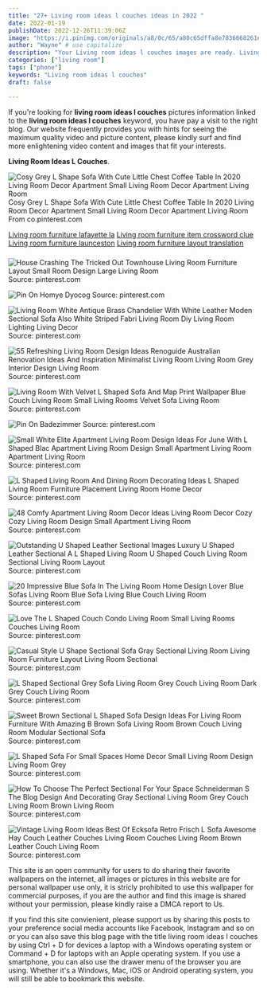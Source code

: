 ```yaml
---
title: "27+ Living room ideas l couches ideas in 2022 "
date: 2022-01-19
publishDate: 2022-12-26T11:39:06Z
image: "https://i.pinimg.com/originals/a8/0c/65/a80c65dffa8e7836668261e00f5eda1e.jpg"
author: "Wayne" # use capitalize
description: "Your Living room ideas l couches images are ready. Living room ideas l couches are a topic that is being searched for and liked by netizens now. You can Find and Download the Living room ideas l couches files here. Download all royalty-free images."
categories: ["living room"]
tags: ["phone"]
keywords: "Living room ideas l couches"
draft: false

---
```


If you're looking for **living room ideas l couches** pictures information linked to the **living room ideas l couches** keyword, you have pay a visit to the right  blog.  Our website frequently  provides you with  hints  for seeing  the maximum  quality video and picture  content, please kindly surf and find more enlightening video content and images  that fit your interests.

**Living Room Ideas L Couches**. 

![Cosy Grey L Shape Sofa With Cute Little Chest Coffee Table In 2020 Living Room Decor Apartment Small Living Room Decor Apartment Living Room](https://i.pinimg.com/564x/e9/e0/09/e9e009cae8f51fc93cda4f68c59c5b91.jpg "Cosy Grey L Shape Sofa With Cute Little Chest Coffee Table In 2020 Living Room Decor Apartment Small Living Room Decor Apartment Living Room")
Cosy Grey L Shape Sofa With Cute Little Chest Coffee Table In 2020 Living Room Decor Apartment Small Living Room Decor Apartment Living Room From co.pinterest.com

[Living room furniture lafayette la](/living-room-furniture-lafayette-la/)
[Living room furniture item crossword clue](/living-room-furniture-item-crossword-clue/)
[Living room furniture launceston](/living-room-furniture-launceston/)
[Living room furniture layout translation](/living-room-furniture-layout-translation/)



### 

 


![House Crashing The Tricked Out Townhouse Living Room Furniture Layout Small Room Design Large Living Room](https://i.pinimg.com/originals/34/59/db/3459db79953d119c80aad837c878c0fc.jpg "House Crashing The Tricked Out Townhouse Living Room Furniture Layout Small Room Design Large Living Room")
Source: pinterest.com

 

![Pin On Homye Dyocog](https://i.pinimg.com/originals/55/cf/3c/55cf3c847bdf53eec2155734776e201f.jpg "Pin On Homye Dyocog")
Source: pinterest.com

 

![Living Room White Antique Brass Chandelier With White Leather Moden Sectional Sofa Also White Striped Fabri Living Room Diy Living Room Lighting Living Decor](https://i.pinimg.com/originals/e6/79/8e/e6798e92d3c768f8801acca62b30a778.jpg "Living Room White Antique Brass Chandelier With White Leather Moden Sectional Sofa Also White Striped Fabri Living Room Diy Living Room Lighting Living Decor")
Source: pinterest.com

 

![55 Refreshing Living Room Design Ideas Renoguide Australian Renovation Ideas And Inspiration Minimalist Living Room Living Room Grey Interior Design Living Room](https://i.pinimg.com/originals/67/94/5c/67945c2901e05b1d0edd279755efca6f.jpg "55 Refreshing Living Room Design Ideas Renoguide Australian Renovation Ideas And Inspiration Minimalist Living Room Living Room Grey Interior Design Living Room")
Source: pinterest.com

 

![Living Room With Velvet L Shaped Sofa And Map Print Wallpaper Blue Couch Living Room Small Living Rooms Velvet Sofa Living Room](https://i.pinimg.com/originals/b3/63/56/b363562a06c49626065727515cde052e.jpg "Living Room With Velvet L Shaped Sofa And Map Print Wallpaper Blue Couch Living Room Small Living Rooms Velvet Sofa Living Room")
Source: pinterest.com

 

![Pin On Badezimmer](https://i.pinimg.com/originals/ab/64/2d/ab642d96eee26541cd78ff1283fb914d.jpg "Pin On Badezimmer")
Source: pinterest.com

 

![Small White Elite Apartment Living Room Design Ideas For June With L Shaped Blac Apartment Living Room Design Small Apartment Living Room Apartment Living Room](https://i.pinimg.com/originals/fc/dc/cf/fcdccf202f44e68af43e1744d06ddbc8.jpg "Small White Elite Apartment Living Room Design Ideas For June With L Shaped Blac Apartment Living Room Design Small Apartment Living Room Apartment Living Room")
Source: pinterest.com

 

![L Shaped Living Room And Dining Room Decorating Ideas L Shaped Living Room Furniture Placement Living Room Home Decor](https://i.pinimg.com/originals/58/4b/d8/584bd8bd8480c309f0f7d7d7154fdfb3.jpg "L Shaped Living Room And Dining Room Decorating Ideas L Shaped Living Room Furniture Placement Living Room Home Decor")
Source: pinterest.com

 

![48 Comfy Apartment Living Room Decor Ideas Living Room Decor Cozy Cozy Living Room Design Small Apartment Living Room](https://i.pinimg.com/736x/06/a5/dd/06a5ddcdaf22288293a5ffd8b27e303c.jpg "48 Comfy Apartment Living Room Decor Ideas Living Room Decor Cozy Cozy Living Room Design Small Apartment Living Room")
Source: pinterest.com

 

![Outstanding U Shaped Leather Sectional Images Luxury U Shaped Leather Sectional A L Shaped Living Room U Shaped Couch Living Room Sectional Living Room Layout](https://i.pinimg.com/originals/d6/f1/8b/d6f18bdf2cd055094dffb26a522a4538.jpg "Outstanding U Shaped Leather Sectional Images Luxury U Shaped Leather Sectional A L Shaped Living Room U Shaped Couch Living Room Sectional Living Room Layout")
Source: pinterest.com

 

![20 Impressive Blue Sofa In The Living Room Home Design Lover Blue Sofas Living Room Blue Sofa Living Blue Couch Living Room](https://i.pinimg.com/736x/8d/fe/aa/8dfeaab1c8567c4a3e7e3f70c1fdb463--transitional-living-rooms-contemporary-living-rooms.jpg "20 Impressive Blue Sofa In The Living Room Home Design Lover Blue Sofas Living Room Blue Sofa Living Blue Couch Living Room")
Source: pinterest.com

 

![Love The L Shaped Couch Condo Living Room Small Living Rooms Couches Living Room](https://i.pinimg.com/564x/e9/c8/2e/e9c82e37a3abe3f5fa49a7a517c116a8.jpg "Love The L Shaped Couch Condo Living Room Small Living Rooms Couches Living Room")
Source: pinterest.com

 

![Casual Style U Shape Sectional Sofa Gray Sectional Living Room Living Room Furniture Layout Living Room Sectional](https://i.pinimg.com/originals/64/d7/56/64d7562ba35fdb561b25b3b2ee0bb36c.jpg "Casual Style U Shape Sectional Sofa Gray Sectional Living Room Living Room Furniture Layout Living Room Sectional")
Source: pinterest.com

 

![L Shaped Sectional Grey Sofa Living Room Grey Couch Living Room Dark Grey Couch Living Room](https://i.pinimg.com/originals/da/5d/d0/da5dd0921755650183b60eb05f1126b8.jpg "L Shaped Sectional Grey Sofa Living Room Grey Couch Living Room Dark Grey Couch Living Room")
Source: pinterest.com

 

![Sweet Brown Sectional L Shaped Sofa Design Ideas For Living Room Furniture With Amazing B Brown Sofa Living Room Brown Couch Living Room Modular Sectional Sofa](https://i.pinimg.com/originals/f2/e7/26/f2e7262ed8d8205e86c8448fed4053e7.jpg "Sweet Brown Sectional L Shaped Sofa Design Ideas For Living Room Furniture With Amazing B Brown Sofa Living Room Brown Couch Living Room Modular Sectional Sofa")
Source: pinterest.com

 

![L Shaped Sofa For Small Spaces Home Decor Small Living Room Design Living Room Grey](https://i.pinimg.com/originals/78/f6/56/78f6565e75b4ae1b58994cc28d03adce.jpg "L Shaped Sofa For Small Spaces Home Decor Small Living Room Design Living Room Grey")
Source: pinterest.com

 

![How To Choose The Perfect Sectional For Your Space Schneiderman S The Blog Design And Decorating Gray Sectional Living Room Grey Couch Living Room Brown Living Room](https://i.pinimg.com/736x/f6/2b/9f/f62b9f5850506705abebf2141a367d2f--for-the-home-living-room-open-living-room-decor.jpg "How To Choose The Perfect Sectional For Your Space Schneiderman S The Blog Design And Decorating Gray Sectional Living Room Grey Couch Living Room Brown Living Room")
Source: pinterest.com

 

![Vintage Living Room Ideas Best Of Ecksofa Retro Frisch L Sofa Awesome Hay Couch Leather Couches Living Room Couches Living Room Brown Leather Couch Living Room](https://i.pinimg.com/originals/a8/0c/65/a80c65dffa8e7836668261e00f5eda1e.jpg "Vintage Living Room Ideas Best Of Ecksofa Retro Frisch L Sofa Awesome Hay Couch Leather Couches Living Room Couches Living Room Brown Leather Couch Living Room")
Source: pinterest.com

 

This site is an open community for users to do sharing their favorite wallpapers on the internet, all images or pictures in this website are for personal wallpaper use only, it is stricly prohibited to use this wallpaper for commercial purposes, if you are the author and find this image is shared without your permission, please kindly raise a DMCA report to Us.

If you find this site convienient, please support us by sharing this posts to your preference social media accounts like Facebook, Instagram and so on or you can also save this blog page with the title living room ideas l couches by using Ctrl + D for devices a laptop with a Windows operating system or Command + D for laptops with an Apple operating system. If you use a smartphone, you can also use the drawer menu of the browser you are using. Whether it's a Windows, Mac, iOS or Android operating system, you will still be able to bookmark this website.
